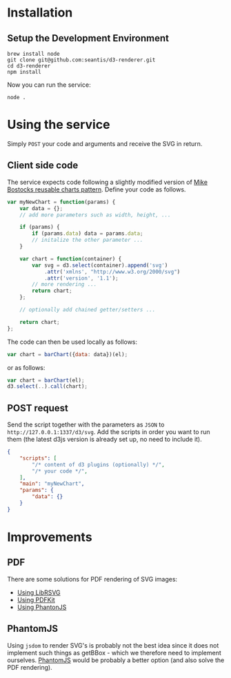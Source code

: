 # Installation

## Setup the Development Environment

```
brew install node
git clone git@github.com:seantis/d3-renderer.git
cd d3-renderer
npm install
```

Now you can run the service:

```
node .
```


# Using the service

Simply `POST` your code and arguments and receive the SVG in return.

## Client side code

The service expects code following a slightly modified version of [Mike Bostocks reusable charts pattern](https://bost.ocks.org/mike/chart).
Define your code as follows.

```javascript
var myNewChart = function(params) {
    var data = {};
    // add more parameters such as width, height, ...

    if (params) {
        if (params.data) data = params.data;
        // initalize the other parameter ...
    }

    var chart = function(container) {
        var svg = d3.select(container).append('svg')
            .attr('xmlns', "http://www.w3.org/2000/svg")
            .attr('version', '1.1');
        // more rendering ...
        return chart;
    };

    // optionally add chained getter/setters ...

    return chart;
};
```

The code can then be used locally as follows:
```javascript
var chart = barChart({data: data})(el);
```

or as follows:

```javascript
var chart = barChart(el);
d3.select(..).call(chart);
```

## POST request

Send the script together with the parameters as `JSON` to `http://127.0.0.1:1337/d3/svg`.
Add the scripts in order you want to run them (the latest d3js version is
already set up, no need to include it).

```json
{
    "scripts": [
        "/* content of d3 plugins (optionally) */",
        "/* your code */",
    ],
    "main": "myNewChart",
    "params": {
        "data": {}
    }
}
```

# Improvements

## PDF

There are some solutions for PDF rendering of SVG images:
- [Using LibRSVG](https://github.com/2gis/node-rsvg)
- [Using PDFKit](https://github.com/devongovett/svgkit)
- [Using PhantonJS](http://stackoverflow.com/a/16124992/3690178)


## PhantomJS

Using `jsdom` to render SVG's is probably not the best idea since it does not implement such things as getBBox - which we therefore need to implement ourselves. [PhantomJS](https://www.npmjs.com/package/phantomjs-prebuilt) would be probably a better option (and also solve the PDF rendering).
